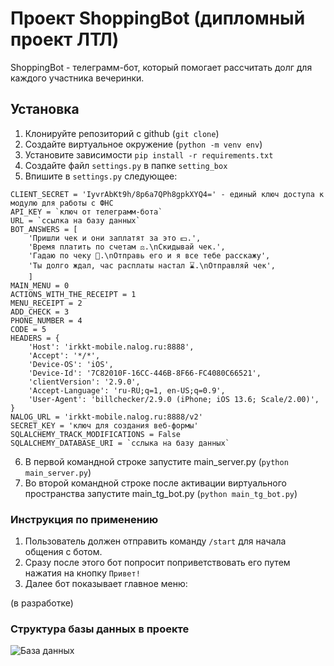 # Проект ShoppingBot (дипломный проект ЛТЛ)

ShoppingBot - телеграмм-бот, который помогает рассчитать долг для каждого участника вечеринки.

## Установка

1. Клонируйте репозиторий с github (`git clone`)
2. Создайте виртуальное окружение (`python -m venv env`)
3. Установите зависимости `pip install -r requirements.txt`
4. Создайте файл `settings.py` в папке `setting_box`
5. Впишите в `settings.py` следующее:
```
CLIENT_SECRET = 'IyvrAbKt9h/8p6a7QPh8gpkXYQ4=' - единый ключ доступа к модулю для работы с ФНС
API_KEY = `ключ от телеграмм-бота`
URL = `ссылка на базу данных`
BOT_ANSWERS = [
    'Пришли чек и они заплатят за это 💵.',
    'Время платить по счетам ⚖️.\nСкидывай чек.',
    'Гадаю по чеку 🔮.\nОтправь его и я все тебе расскажу',
    'Ты долго ждал, час расплаты настал ⌛.\nОтправляй чек',
    ]
MAIN_MENU = 0
ACTIONS_WITH_THE_RECEIPT = 1
MENU_RECEIPT = 2
ADD_CHECK = 3
PHONE_NUMBER = 4
CODE = 5
HEADERS = {
    'Host': 'irkkt-mobile.nalog.ru:8888',
    'Accept': '*/*',
    'Device-OS': 'iOS',
    'Device-Id': '7C82010F-16CC-446B-8F66-FC4080C66521',
    'clientVersion': '2.9.0',
    'Accept-Language': 'ru-RU;q=1, en-US;q=0.9',
    'User-Agent': 'billchecker/2.9.0 (iPhone; iOS 13.6; Scale/2.00)',
}
NALOG_URL = 'irkkt-mobile.nalog.ru:8888/v2'
SECRET_KEY = 'ключ для создания веб-формы'
SQLALCHEMY_TRACK_MODIFICATIONS = False
SQLALCHEMY_DATABASE_URI = `сслыка на базу данных`
```
6. В первой командной строке запустите main_server.py (`python main_server.py`)
7. Во второй командной строке после активации виртуального пространства запустите main_tg_bot.py (`python main_tg_bot.py`)

### Инструкция по применению

1. Пользователь должен отправить команду `/start` для начала общения с ботом.
2. Сразу после этого бот попросит поприветствовать его путем нажатия на кнопку `Привет!`
3. Далее бот показывает главное меню:

(в разработке)

### Структура базы данных в проекте

![База данных](https://raw.githubusercontent.com/Vladislav-opto/Shopping_Bot_Final/main/images/db.jpg)
